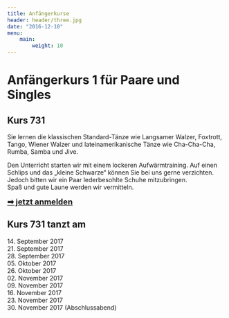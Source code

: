 ```yaml
---
title: Anfängerkurse
header: header/three.jpg
date: "2016-12-10"
menu:
    main:
        weight: 10
---
```


# Anfängerkurs 1 für Paare und Singles
## Kurs 731

Sie lernen die klassischen Standard-Tänze wie Langsamer Walzer, Foxtrott, Tango, Wiener Walzer und lateinamerikanische Tänze wie Cha-Cha-Cha, Rumba, Samba und Jive.

Den Unterricht starten wir mit einem lockeren Aufwärmtraining. Auf einen Schlips und das „kleine Schwarze“ können Sie bei uns gerne verzichten. Jedoch bitten wir ein Paar lederbesohlte Schuhe mitzubringen.  
Spaß und gute Laune werden wir vermitteln.

<span style="font-size: 1.3em;">**[➡ jetzt anmelden](kontakt)**</span>

## Kurs 731 tanzt am

14\. September 2017  
21\. September 2017  
28\. September 2017  
05\. Oktober 2017  
26\. Oktober 2017  
02\. November 2017  
09\. November 2017  
16\. November 2017  
23\. November 2017  
30\. November 2017 (Abschlussabend)  
